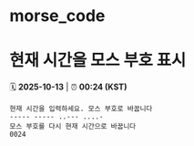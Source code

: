 # morse_code
# 현재 시간을 모스 부호 표시
<!-- MORSE_TIME_START -->
🗓️ **2025-10-13** | ⏰ **00:24 (KST)**

```
현재 시간을 입력하세요. 모스 부호로 바꿉니다
----- ----- ..--- ....-
모스 부호를 다시 현재 시간으로 바꿉니다
0024
```
<!-- MORSE_TIME_END -->
